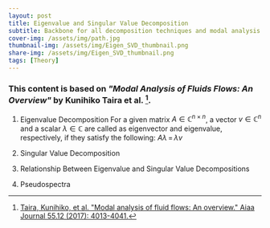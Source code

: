 ```yaml
---
layout: post
title: Eigenvalue and Singular Value Decomposition
subtitle: Backbone for all decomposition techniques and modal analysis
cover-img: /assets/img/path.jpg
thumbnail-img: /assets/img/Eigen_SVD_thumbnail.png
share-img: /assets/img/Eigen_SVD_thumbnail.png
tags: [Theory]
---
```


### This content is based on *"Modal Analysis of Fluids Flows: An Overview"* by Kunihiko Taira et al. [^1]. 


1. Eigenvalue Decomposition
For a given matrix $A \in \mathbb{C}^{n \times n}$, a vector $v \in \mathbb{C}^{n}$ and a scalar $\lambda \in \mathbb{C}$ are called as eigenvector and eigenvalue, respectively, if they satisfy the following:
$A\lambda\,=\,\lambda v$

3. Singular Value Decomposition
4. Relationship Between Eigenvalue and Singular Value Decompositions
5. Pseudospectra



[^1]: [Taira, Kunihiko, et al. "Modal analysis of fluid flows: An overview." Aiaa Journal 55.12 (2017): 4013-4041.](https://arc.aiaa.org/doi/full/10.2514/1.J056060) 
